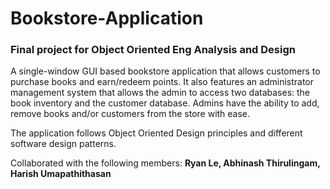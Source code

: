 # Bookstore-Application

### Final project for Object Oriented Eng Analysis and Design     

A single-window GUI based bookstore application that allows customers to purchase books and earn/redeem points. It also features an administrator management system that allows the admin to access two databases: the book inventory and the customer database. Admins have the ability to add, remove books and/or customers from the store with ease. 

The application follows Object Oriented Design principles and different software design patterns.

Collaborated with the following members: **Ryan Le, Abhinash Thirulingam, Harish Umapathithasan**
